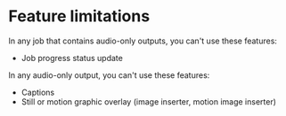 # Feature limitations<a name="feature-limitations-for-audio-only"></a>

In any job that contains audio\-only outputs, you can't use these features:
+ Job progress status update

In any audio\-only output, you can't use these features:
+ Captions
+ Still or motion graphic overlay \(image inserter, motion image inserter\)